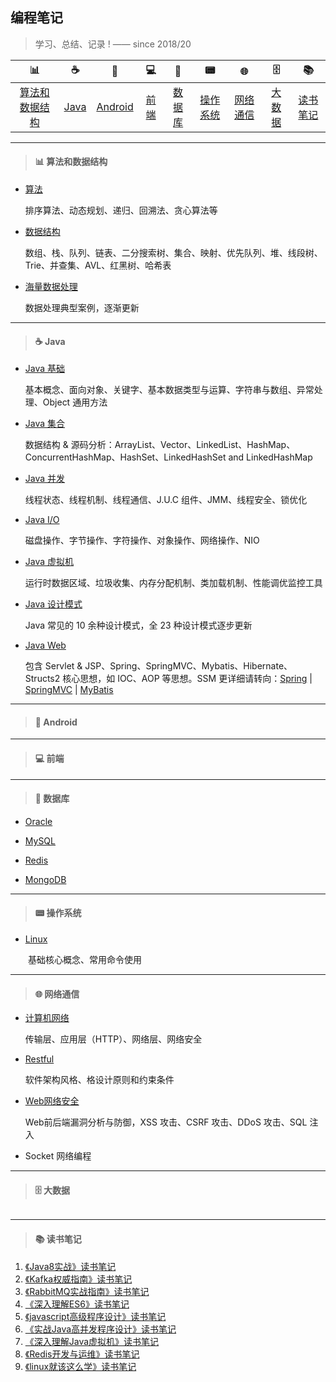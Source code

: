 ## 编程笔记

> 学习、总结、记录 ! —— since 2018/20

| 📊 | ☕️ | 📱 | 💻 | 💾 | 📟 | 🌐  | 🗄 | 📚 |
| :----: | :----: | :----: | :----: | :----: | :----: | :----: | :----: | :----: |
| [算法和数据结构](#算法和数据结构) | [Java](#Java) | [Android](#Android) | [前端](#前端) | [数据库](#数据库) | [操作系统](#操作系统) | [网络通信](#网络通信) | [大数据](#大数据) | [读书笔记](#读书笔记) | 

---

> <h4 id="算法和数据结构">📊 算法和数据结构</h4>

- [算法](notes/算法和数据结构/算法.md)

  排序算法、动态规划、递归、回溯法、贪心算法等

- [数据结构](notes/算法和数据结构/数据结构.md)

  数组、栈、队列、链表、二分搜索树、集合、映射、优先队列、堆、线段树、Trie、并查集、AVL、红黑树、哈希表

- [海量数据处理](notes/算法和数据结构/海量数据处理.md)

  数据处理典型案例，逐渐更新
  
---

> <h4 id="Java">☕️ Java</h4>

- [Java 基础](#notes/Java/Java基础.md)

  基本概念、面向对象、关键字、基本数据类型与运算、字符串与数组、异常处理、Object 通用方法
  
- [Java 集合](#notes/Java/Java集合.md)

  数据结构 & 源码分析：ArrayList、Vector、LinkedList、HashMap、ConcurrentHashMap、HashSet、LinkedHashSet and LinkedHashMap
  
- [Java 并发](#notes/Java/Java并发.md)

  线程状态、线程机制、线程通信、J.U.C 组件、JMM、线程安全、锁优化
  
- [Java I/O](#notes/Java/JavaI/O.md)

  磁盘操作、字节操作、字符操作、对象操作、网络操作、NIO
  
- [Java 虚拟机](#notes/Java/Java虚拟机.md)

  运行时数据区域、垃圾收集、内存分配机制、类加载机制、性能调优监控工具
  
- [Java 设计模式](#notes/Java/Java设计模式.md)

  Java 常见的 10 余种设计模式，全 23 种设计模式逐步更新
  
- [Java Web](#notes/Java/JavaWeb.md)

  包含 Servlet & JSP、Spring、SpringMVC、Mybatis、Hibernate、Structs2 核心思想，如 IOC、AOP 等思想。SSM 更详细请转向：[Spring](notes/JavaWeb/Spring.md) | [SpringMVC](https://github.com/frank-lam/SpringMVC_MyBatis_Learning) | [MyBatis](https://github.com/frank-lam/SpringMVC_MyBatis_Learning)

---

> <h4 id="Android">📱 Android</h4> 

---

> <h4 id="前端">💻 前端</h4>

---

> <h4 id="数据库">💾 数据库</h4>

- [Oracle](#notes/DataBase/Oracle.md)

- [MySQL](#notes/DataBase/MySQL.md)

- [Redis](#notes/DataBase/Redis.md)

- [MongoDB](#notes/DataBase/MongoDB.md)

---

> <h4 id="操作系统">📟 操作系统</h4>

- [Linux](notes/操作系统/Linux.md)

　　基础核心概念、常用命令使用
  
---

> <h4 id="网络通信">🌐 网络通信</h4>

- [计算机网络](notes/网络通信/计算机网络.md)

  传输层、应用层（HTTP）、网络层、网络安全

- [Restful](notes/网络通信/Restful.md)

  软件架构风格、格设计原则和约束条件

- [Web网络安全](notes/网络通信/Web网络安全.md)

  Web前后端漏洞分析与防御，XSS 攻击、CSRF 攻击、DDoS 攻击、SQL 注入

- Socket 网络编程
---


> <h4 id="大数据">🗄 大数据</h4>
```
```
---

> <h4 id="读书笔记">📚 读书笔记</h4>

1. [《Java8实战》读书笔记](https://github.com/heibaiying/LearningNotes/tree/master/notes/《Java8实战》读书笔记.md)
2. [《Kafka权威指南》读书笔记](https://github.com/heibaiying/LearningNotes/tree/master/notes/《Kafka权威指南》读书笔记.md) 
3. [《RabbitMQ实战指南》读书笔记](https://github.com/heibaiying/LearningNotes/tree/master/notes/《RabbitMQ实战指南》读书笔记.md) 
4. [《深入理解ES6》读书笔记](https://github.com/heibaiying/LearningNotes/tree/master/notes/《深入理解ES6》读书笔记.md)
5. [《javascript高级程序设计》读书笔记](https://github.com/heibaiying/LearningNotes/tree/master/notes/《javascript高级程序设计》读书笔记.md) 
6. [《实战Java高并发程序设计》读书笔记](https://github.com/heibaiying/LearningNotes/tree/master/notes/《实战Java高并发程序设计》读书笔记.md)
7. [《深入理解Java虚拟机》读书笔记](https://github.com/heibaiying/LearningNotes/tree/master/notes/《深入理解Java虚拟机》读书笔记.md) 
8. [《Redis开发与运维》读书笔记](https://github.com/heibaiying/LearningNotes/tree/master/notes/《Redis开发与运维》读书笔记.md) 
9. [《linux就该这么学》读书笔记](https://github.com/heibaiying/LearningNotes/tree/master/notes/《linux就该这么学》读书笔记.md) 



